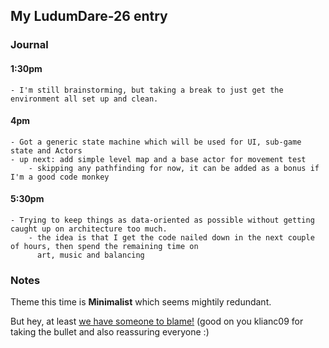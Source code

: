 ## My LudumDare-26 entry 

### Journal

#### 1:30pm 
	- I'm still brainstorming, but taking a break to just get the environment all set up and clean.
	
#### 4pm 
	- Got a generic state machine which will be used for UI, sub-game state and Actors
	- up next: add simple level map and a base actor for movement test
		- skipping any pathfinding for now, it can be added as a bonus if I'm a good code monkey

#### 5:30pm
	- Trying to keep things as data-oriented as possible without getting caught up on architecture too much.
		- the idea is that I get the code nailed down in the next couple of hours, then spend the remaining time on
		  art, music and balancing


### Notes

Theme this time is **Minimalist** which seems mightily redundant.

But hey, at least [we have someone to blame!](http://www.ludumdare.com/compo/2013/04/26/you-need-a-scapegoat/) (good on you klianc09 for taking the bullet and also reassuring everyone :)



